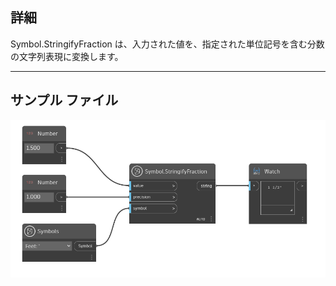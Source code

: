 ## 詳細
Symbol.StringifyFraction は、入力された値を、指定された単位記号を含む分数の文字列表現に変換します。
___
## サンプル ファイル

![Symbol.StringifyFraction](./DynamoUnits.Symbol.StringifyFraction_img.png)
